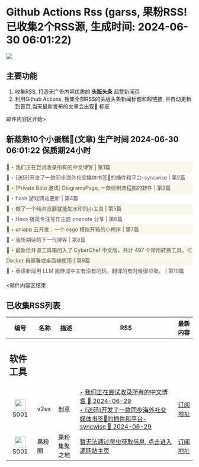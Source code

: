 # Github Actions Rss (garss, 果粉RSS! 已收集2个RSS源, 生成时间: 2024-06-30 06:01:22)

![](https://cdn.jsdelivr.net/gh/xinkeji/garss/_media/ga-rss.png)



## 主要功能
1. 收集RSS, 打造无广告内容优质的 **头版头条** 超赞新闻页
2. 利用Github Actions, 搜集全部RSS的头版头条新闻标题和超链接, 并自动更新到首页,当天最新发布的文章会出现🌈 标志

邮件内容区开始>
<h2>新蒸熟10个小蛋糕🍰(文章) 生产时间 2024-06-30 06:01:22 保质期24小时</h2>

<div style='line-height:3;background-color:#FAF6EA;' ><a href='https://www.v2ex.com/t/1053625#reply12' style="line-height:2;text-decoration:none;display:block;color:#584D49;">🌈 ‣ 我们正在尝试收录所有的中文博客 | 第1篇</a></div><div style='line-height:3;' ><a href='https://www.v2ex.com/t/1053530#reply9' style="line-height:2;text-decoration:none;display:block;color:#584D49;">🌈 ‣ [送码]开发了一款同步海外社交媒体书签🔖的插件和平台-syncwise | 第2篇</a></div><div style='line-height:3;background-color:#FAF6EA;' ><a href='https://www.v2ex.com/t/1053577#reply4' style="line-height:2;text-decoration:none;display:block;color:#584D49;">🌈 ‣ [Private Beta 邀请] DiagramsPage, 一款绘制流程图的软件 | 第3篇</a></div><div style='line-height:3;' ><a href='https://www.v2ex.com/t/1053572#reply4' style="line-height:2;text-decoration:none;display:block;color:#584D49;">🌈 ‣ flash 游戏网站更新 | 第4篇</a></div><div style='line-height:3;background-color:#FAF6EA;' ><a href='https://www.v2ex.com/t/1053570#reply7' style="line-height:2;text-decoration:none;display:block;color:#584D49;">🌈 ‣ 做了一个纯浏览器就能加水印的小工具 | 第5篇</a></div><div style='line-height:3;' ><a href='https://www.v2ex.com/t/1053563#reply8' style="line-height:2;text-decoration:none;display:block;color:#584D49;">🌈 ‣ Hexo 极简专注写作主题 onenote 分享 | 第6篇</a></div><div style='line-height:3;background-color:#FAF6EA;' ><a href='https://www.v2ex.com/t/1053571#reply1' style="line-height:2;text-decoration:none;display:block;color:#584D49;">🌈 ‣ uniapp 云开发：一个 csgo 模拟开箱的小程序 | 第7篇</a></div><div style='line-height:3;' ><a href='https://www.v2ex.com/t/1053535#reply17' style="line-height:2;text-decoration:none;display:block;color:#584D49;">🌈 ‣ 我所期待的下一代博客 | 第8篇</a></div><div style='line-height:3;background-color:#FAF6EA;' ><a href='https://www.v2ex.com/t/1053504#reply6' style="line-height:2;text-decoration:none;display:block;color:#584D49;">🌈 ‣ 最新给开源工具箱加入了 CyberChef 中文版，共计 497 个常用转换工具，可 Docker 自部署或桌面端使用 | 第9篇</a></div><div style='line-height:3;' ><a href='https://www.v2ex.com/t/1053505#reply3' style="line-height:2;text-decoration:none;display:block;color:#584D49;">🌈 ‣ 泰语新闻用 LLM 搬砖成中文有没有的玩，翻译的有时候很垃圾。 | 第10篇</a></div>

<邮件内容区结束

## 已收集RSS列表

| 编号 | 名称 | 描述 | RSS | 最新内容 |
| --- | --- | --- | --- | --- |
| <h2 id="软件工具">软件工具</h2> |  |   |  |  |
| <div id="S001" style="text-align: center;"><img src="https://cdn.jsdelivr.net/gh/zhaoolee/garss/_media/favicon/S001.png" width="30px" style="width:30px;height: auto;"/><br><span>S001</span></div> | v2ex | 创意 | [‣ 我们正在尝试收录所有的中文博客 🌈 2024-06-29](https://www.v2ex.com/t/1053625#reply12)<br/>[‣ \[送码\]开发了一款同步海外社交媒体书签🔖的插件和平台-syncwise 🌈 2024-06-29](https://www.v2ex.com/t/1053530#reply9) | [订阅地址](https://www.v2ex.com/feed/tab/creative.xml) |
| <div id="S001" style="text-align: center;"><img src="https://cdn.jsdelivr.net/gh/zhaoolee/garss/_media/favicon/S001.png" width="30px" style="width:30px;height: auto;"/><br><span>S001</span></div> | 果粉圈 | 果粉集聚之地 | [暂无法通过爬虫获取信息, 点击进入源网站主页](https://g0f.cn) | [订阅地址](https://g0f.cn/rss.xml) |



